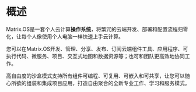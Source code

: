 # 概述

Matrix.OS是一套个人云计算**操作系统**，将繁冗的云端开发、部署和配置流程归零化，让每个人像使用个人电脑一样快速上手云计算。

您可以在Matrix.OS开发、管理、分享、发布、订阅云端组件工具、应用程序、可执行代码、微服务、项目、交互式地图和数据资源等；也可和团队更高效地协同工作。

高自由度的沙盒模式支持所有组件可编程、可复用、可嵌入和可共享，让您可以随心所欲的组装和集成项目应用，打造自由聚合的全新专业工作、学习和服务模式。
